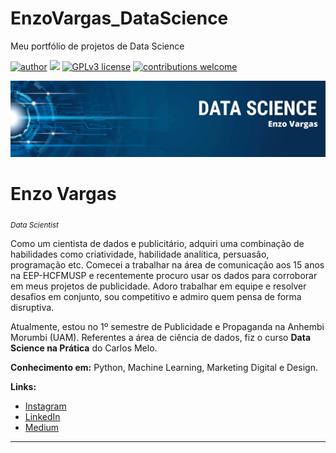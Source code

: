 # EnzoVargas_DataScience
Meu portfólio de projetos de Data Science

[![author](https://img.shields.io/badge/author-EnzoV-red.svg)](https://www.linkedin.com/in/carlosfab) [![](https://img.shields.io/badge/python-3.7+-blue.svg)](https://www.python.org/downloads/release/python-365/) [![GPLv3 license](https://img.shields.io/badge/License-GPLv3-blue.svg)](http://perso.crans.org/besson/LICENSE.html) [![contributions welcome](https://img.shields.io/badge/contributions-welcome-brightgreen.svg?style=flat)](https://github.com/carlosfab/data_science/issues)

<p align="center">
  <img src="Enzo Vargas.png" >
</p>

# Enzo Vargas
<sub>*Data Scientist*</sub>

Como um cientista de dados e publicitário, adquiri uma combinação de habilidades como criatividade, habilidade analítica, persuasão, programação etc. Comecei a trabalhar na área de comunicação aos 15 anos na EEP-HCFMUSP e recentemente procuro usar os dados para corroborar em meus projetos de publicidade. Adoro trabalhar em equipe e resolver desafios em conjunto, sou competitivo e admiro quem pensa de forma disruptiva.

Atualmente, estou no 1º semestre de Publicidade e Propaganda na Anhembi Morumbi (UAM). Referentes a área de ciência de dados, fiz o curso **Data Science na Prática** do Carlos Melo. 

**Conhecimento em:** Python, Machine Learning, Marketing Digital e Design.

**Links:**
* [Instagram](https://www.instagram.com/enzovargass_/?hl=pt-br)
* [LinkedIn](https://www.linkedin.com/in/enzo-vargas/)
* [Medium](https://medium.com/@enzovargas)



---




